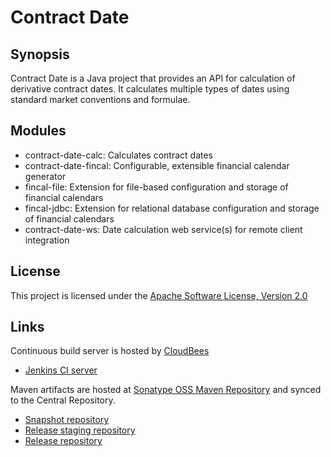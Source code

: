 Contract Date
=============

Synopsis
--------

Contract Date is a Java project that provides an API for calculation
of derivative contract dates. It calculates multiple types of dates using
standard market conventions and formulae.

Modules
-------

* contract-date-calc: Calculates contract dates
* contract-date-fincal: Configurable, extensible financial calendar generator
* fincal-file: Extension for file-based configuration and storage of financial calendars
* fincal-jdbc: Extension for relational database configuration and storage of financial calendars
* contract-date-ws: Date calculation web service(s) for remote client integration

License
-------

This project is licensed under the [Apache Software License, Version 2.0](http://www.apache.org/licenses/LICENSE-2.0.txt)

Links
-----

Continuous build server is hosted by [CloudBees](http://www.cloudbees.com/)

* [Jenkins CI server](https://osframework.ci.cloudbees.com/)

Maven artifacts are hosted at [Sonatype OSS Maven Repository](https://oss.sonatype.org/) and synced
to the Central Repository.

* [Snapshot repository](https://oss.sonatype.org/content/repositories/snapshots/)
* [Release staging repository](https://oss.sonatype.org/service/local/staging/deploy/maven2/)
* [Release repository](http://repo.maven.apache.org/maven2)